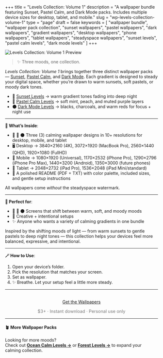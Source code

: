 +++
title = "Levels Collection: Volume 1"
description = "A wallpaper bundle featuring Sunset, Pastel Calm, and Dark Mode packs. Includes multiple device sizes for desktop, tablet, and mobile."
slug = "wp-levels-collection-volume-1"
type = "page"
draft = false
keywords = [
  "wallpaper bundle", "wallpaper pack collection", "sunset wallpapers",
  "pastel wallpapers", "dark wallpapers", "gradient wallpapers",
  "desktop wallpapers", "phone wallpapers", "tablet wallpapers",
  "steadyspace wallpapers", "sunset levels", "pastel calm levels", "dark mode levels"
]
+++

![Levels Collection: Volume 1 Preview](/images/wp-levels-collection-volume-1/coll1cover.png)

> ✨ Three moods, one collection.

_Levels Collection: Volume 1_ brings together three distinct wallpaper packs — [Sunset](/wp01-sunset-levels), [Pastel Calm](/wp02-pastel-levels), and [Dark Mode](/wp03-dark-mode-levels). Each gradient is designed to steady your digital space, whether you’re drawn to warm sunsets, soft pastels, or moody dark tones.

- 🌅 [Sunset Levels](/wp01-sunset-levels) → warm gradient tones fading into deep night
- 🌸 [Pastel Calm Levels](/wp02-pastel-levels) → soft mint, peach, and muted purple layers
- 🌑 [Dark Mode Levels](/wp03-dark-mode-levels) → blacks, charcoals, and warm reds for focus + night use

---

<div class="highlight-box">

**📂 What’s Inside**:

- 🌅 🌸 🌑 Three (3) calming wallpaper designs in 10+ resolutions for desktop, mobile, and tablet
- 🖥 Desktop → 3840×2160 (4K), 3072×1920 (MacBook Pro), 2560×1440 (QHD), 1920×1080 (FullHD)
- 📱 Mobile → 1080×1920 (Universal), 1170×2532 (iPhone Pro), 1290×2796 (iPhone Pro Max), 1440×3200 (Android), 1350×3000 (future phones)
- 📱 Tablet → 2048×2732 (iPad Pro), 1536×2048 (iPad Mini/standard)
- 📄 A polished README (PDF + TXT) with color palette, included sizes, and gentle setup instructions

All wallpapers come _without_ the steadyspace watermark.</div>

---
 
<div class="highlight-box">

**💛 Perfect for**:

- 🌅 🌸 🌑 Screens that shift between warm, soft, and moody moods
- 🎨 Creative + intentional setups
- ✨ Anyone who wants a variety of calming gradients in one bundle

Inspired by the shifting moods of light — from warm sunsets to gentle pastels to deep night tones — this collection helps your devices feel more balanced, expressive, and intentional.</div>

---

<div class="highlight-box">

**🪄 How to Use**:

1. Open your device’s folder.
2. Pick the resolution that matches your screen.
3. Set as wallpaper.
4. ✨ Breathe. Let your setup feel a little more steady. </div>

---  

<div style="text-align: center; margin-top: 2rem;">
  <a class="gumroad-button" href="https://steadyspace.gumroad.com/l/wp_levels1">Get the Wallpapers</a>
  <p style="font-size: 0.9rem; color: #777;">$3+ · Instant download · Personal use only</p>
</div>

---

#### 🪴 More Wallpaper Packs  
Looking for more moods?  
Check out [**Ocean Calm Levels →**](/wp04-ocean-calm-levels) or [**Forest Levels →**](/wp05-forest-levels) to expand your calming collection.  
